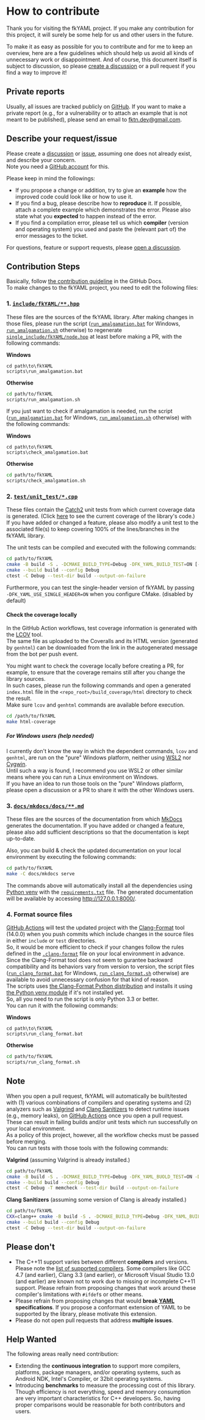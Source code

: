 # How to contribute

Thank you for visiting the fkYAML project. If you make any contribution for this project, it will surely be some help for us and other users in the future.  

To make it as easy as possible for you to contribute and for me to keep an overview, here are a few guidelines which should help us avoid all kinds of unnecessary work or disappointment. And of course, this document itself is subject to discussion, so please [create a discussion](https://github.com/fktn-k/fkYAML/discussions) or a pull request if you find a way to improve it!

## Private reports

Usually, all issues are tracked publicly on [GitHub](https://github.com/fktn-k/fkYAML/issues). If you want to make a private report (e.g., for a vulnerability or to attach an example that is not meant to be published), please send an email to <fktn.dev@gmail.com>.

## Describe your request/issue

Please create a [discussion](https://github.com/fktn-k/fkYAML/discussions) or [issue](https://github.com/fktn-k/fkYAML/issues/new/choose), assuming one does not already exist, and describe your concern.  
Note you need a [GitHub account](https://github.com/signup/free) for this.

Please keep in mind the followings:
- If you propose a change or addition, try to give an **example** how the improved code could look like or how to use it.
- If you find a bug, please describe how to **reproduce** it. If possible, attach a complete example which demonstrates the error. Please also state what you **expected** to happen instead of the error.
- If you find a compilation error, please tell us which **compiler** (version and operating system) you used and paste the (relevant part of) the error messages to the ticket.

For questions, feature or support requests, please [open a discussion](https://github.com/fktn-k/fkYAML/discussions/new).  

## Contribution Steps

Basically, follow [the contribution guideline](https://docs.github.com/en/get-started/quickstart/contributing-to-projects) in the GitHub Docs.  
To make changes to the fkYAML project, you need to edit the following files:

### 1. [`include/fkYAML/**.hpp`](https://github.com/fktn-k/fkYAML/tree/develop/include/fkYAML)

These files are the sources of the fkYAML library. After making changes in those files, please run the script ([`run_amalgamation.bat`](https://github.com/fktn-k/fkYAML/scripts/run_amalgamation.bat) for Windows, [`run_amalgamation.sh`](https://github.com/fktn-k/fkYAML/scripts/run_amalgamation.sh) otherwise) to regenerate [`single_include/fkYAML/node.hpp`](https://github.com/fktn-k/fkYAML/tree/develop/single_include/fkYAML/node.hpp) at least before making a PR, with the following commands:  

**Windows**
```batch
cd path\to\fkYAML
scripts\run_amalgamation.bat
```

**Otherwise**
```bash
cd path/to/fkYAML
scripts/run_amalgamation.sh
```

If you just want to check if amalgamation is needed, run the script ([`run_amalgamation.bat`](https://github.com/fktn-k/fkYAML/scripts/run_amalgamation.bat) for Windows, [`run_amalgamation.sh`](https://github.com/fktn-k/fkYAML/scripts/run_amalgamation.sh) otherwise) with the following commands:  

**Windows**
```batch
cd path\to\fkYAML
scripts\check_amalgamation.bat
```

**Otherwise**
```bash
cd path/to/fkYAML
scripts/check_amalgamation.sh
```

### 2. [`test/unit_test/*.cpp`](https://github.com/fktn-k/fkYAML/tree/develop/test/unit_test)

These files contain the [Catch2](https://github.com/catchorg/Catch2) unit tests from which current coverage data is generated. (Click [here](https://coveralls.io/github/fktn-k/fkYAML) to see the current coverage of the library's code.) If you have added or changed a feature, please also modify a unit test to the associated file(s) to keep covering 100% of the lines/branches in the fkYAML library.  

The unit tests can be compiled and executed with the following commands:  

```bash
cd path/to/fkYAML
cmake -B build -S . -DCMAKE_BUILD_TYPE=Debug -DFK_YAML_BUILD_TEST=ON [-DFK_YAML_USE_SINGLE_HEADER=(ON|OFF)]
cmake --build build --config Debug
ctest -C Debug --test-dir build --output-on-failure
```

Furthermore, you can test the single-header version of fkYAML by passing `-DFK_YAML_USE_SINGLE_HEADER=ON` when you configure CMake. (disabled by default)  

#### Check the coverage locally

In the GitHub Action workflows, test coverage information is generated with the [LCOV](https://github.com/linux-test-project/lcov) tool.  
The same file as uploaded to the Coveralls and its HTML version (generated by `genhtml`) can be downloaded from the link in the autogenerated message from the bot per push event.  

You might want to check the coverage locally before creating a PR, for example, to ensure that the coverage remains still after you change the library sources.  
In such cases, please run the following commands and open a generated `index.html` file in the `<repo_root>/build_coverage/html` directory to check the result.  
Make sure `lcov` and `genhtml` commands are available before execution.  

```bash
cd /path/to/fkYAML
make html-coverage
```

##### For Windows users (help needed)

I currently don't know the way in which the dependent commands, `lcov` and `genhtml`, are run on the "pure" Windows platform, neither using [WSL2](https://learn.microsoft.com/en-us/windows/wsl/) nor [Cygwin](https://www.cygwin.com/).  
Until such a way is found, I recommend you use WSL2 or other similar means where you can run a Linux environment on Windows.  
If you have an idea to run those tools on the "pure" Windows platform, please open a discussion or a PR to share it with the other Windows users.  

### 3. [`docs/mkdocs/docs/**.md`](https://github.com/fktn-k/fkYAML/tree/develop/docs/mkdocs/docs)

These files are the sources of the documentation from which [MkDocs](https://www.mkdocs.org/) generates the documentation. If you have added or changed a feature, please also add sufficient descriptions so that the documentation is kept up-to-date.  

Also, you can build & check the updated documentation on your local environment by executing the following commands:

```bash
cd path/to/fkYAML
make -C docs/mkdocs serve
```

The commands above will automatically install all the dependencies using [Python venv](https://docs.python.org/3.10/library/venv.html) with the [`requirements.txt`](https://github.com/fktn-k/fkYAML/blob/develop/docs/mkdocs/requirements.txt) file. The generated documentation will be available by accessing http://127.0.0.1:8000/.

### 4. Format source files

[GitHub Actions](https://github.com/fktn-k/fkYAML/actions) will test the updated project with the [Clang-Format](https://releases.llvm.org/14.0.0/tools/clang/docs/ClangFormat.html) tool (14.0.0) when you push commits which include changes in the source files in either `include` or `test` directories.  
So, it would be more efficient to check if your changes follow the rules defined in the [`.clang-format`](https://github.com/fktn-k/fkYAML/tree/develop/.clang-format) file on your local environment in advance.  
Since the Clang-Format tool does not seem to gurantee backward compatibility and its behaviors vary from version to version, the script files ([`run_clang_format.bat`](https://github.com/fktn-k/fkYAML/scripts/run_clang_format.bat) for Windows, [`run_clang_format.sh`](https://github.com/fktn-k/fkYAML/scripts/run_clang_format.sh) otherwise) are available to avoid unnecessary confusion for that kind of reason.  
The scripts uses [the Clang-Format Python distribution](https://pypi.org/project/clang-format/14.0.0/) and installs it using [the Python venv module](https://docs.python.org/3/library/venv.html) if it's not installed yet.  
So, all you need to run the script is only Python 3.3 or better.  
You can run it with the following commands:  

**Windows**
```batch
cd path\to\fkYAML
scripts\run_clang_format.bat
```

**Otherwise**
```bash
cd path/to/fkYAML
scripts/run_clang_format.sh
```

## Note

When you open a pull request, fkYAML will automatically be built/tested with (1) various combinations of compilers and operating systems and (2) analyzers such as [Valgrind](https://valgrind.org/) and [Clang Sanitizers](https://clang.llvm.org/docs/index.html) to detect runtime issues (e.g., memory leaks), on [GitHub Actions](https://github.com/fktn-k/fkYAML/actions) once you open a pull request.  
These can result in failing builds and/or unit tests which run successfully on your local environment.  
As a policy of this project, however, all the workflow checks must be passed before merging.  
You can run tests with those tools with the following commands:  

**Valgrind** (assuming Valgrind is already installed.)
```bash
cd path/to/fkYAML
cmake -B build -S . -DCMAKE_BUILD_TYPE=Debug -DFK_YAML_BUOLD_TEST=ON -DFK_YAML_RUN_VALGRIND=ON
cmake --build build --config Debug
ctest -C Debug -T memcheck --test-dir build --output-on-failure
```

**Clang Sanitizers** (assuming some version of Clang is already installed.)
```bash
cd path/to/fkYAML
CXX=clang++ cmake -B build -S . -DCMAKE_BUILD_TYPE=Debug -DFK_YAML_BUILD_TEST=ON -DFK_YAML_RUN_CLANG_SANITIZERS=ON
cmake --build build --config Debug
ctest -C Debug --test-dir build --output-on-failure
```

## Please don't

- The C++11 support varies between different **compilers** and versions. Please note the [list of supported compilers](https://github.com/fktn-k/fkYAML/blob/develop/README.md#supported-compilers). Some compilers like GCC 4.7 (and earlier), Clang 3.3 (and earlier), or Microsoft Visual Studio 13.0 (and earlier) are known not to work due to missing or incomplete C++11 support. Please refrain from proposing changes that work around these compiler's limitations with `#ifdef`s or other means.
- Please refrain from proposing changes that would **break [YAML](https://yaml.org/) specifications**. If you propose a conformant extension of YAML to be supported by the library, please motivate this extension.
- Please do not open pull requests that address **multiple issues**.

## Help Wanted

The following areas really need contribution:

- Extending the **continuous integration** to support more compilers, platforms, package managers, and/or operating systems, such as Android NDK, Intel's Compiler, or 32bit operating systems.
- Introducing **benchmarks** to measure the processing cost of this library. Though efficiency is not everything, speed and memory consumption are very important characteristics for C++ developers. So, having proper comparisons would be reasonable for both contributors and users.
